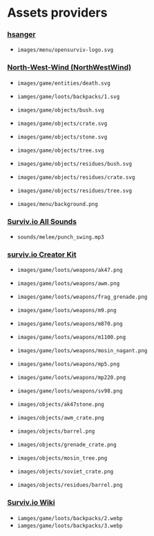 # Assets providers

### [hsanger](https://github.com/hsanger)
- `images/menu/opensurviv-logo.svg`

### [North-West-Wind (NorthWestWind)](https://github.com/North-West-Wind)
- `images/game/entities/death.svg`

- `iamges/game/loots/backpacks/1.svg`

- `images/game/objects/bush.svg`
- `images/game/objects/crate.svg`
- `images/game/objects/stone.svg`
- `images/game/objects/tree.svg`

- `images/game/objects/residues/bush.svg`
- `images/game/objects/residues/crate.svg`
- `images/game/objects/residues/tree.svg`

- `images/menu/background.png`

### [Surviv.io All Sounds](https://docs.google.com/document/d/1HREjUYHoi-xxJ5NLmLegyldl3_fWKVUC4nyJrNHL4fg/edit)
- `sounds/melee/punch_swing.mp3`

### [surviv.io Creator Kit](https://drive.google.com/drive/folders/1qhaDdNCsisBu_7gvMNmyn_zkG4kyAZix)
- `images/game/loots/weapons/ak47.png`
- `images/game/loots/weapons/awm.png`
- `images/game/loots/weapons/frag_grenade.png`
- `images/game/loots/weapons/m9.png`
- `images/game/loots/weapons/m870.png`
- `images/game/loots/weapons/m1100.png`
- `images/game/loots/weapons/mosin_nagant.png`
- `images/game/loots/weapons/mp5.png`
- `images/game/loots/weapons/mp220.png`
- `images/game/loots/weapons/sv98.png`

- `images/objects/ak47stone.png`
- `images/objects/awm_crate.png`
- `images/objects/barrel.png`
- `images/objects/grenade_crate.png`
- `images/objects/mosin_tree.png`
- `images/objects/soviet_crate.png`

- `images/objects/residues/barrel.png`

### [Surviv.io Wiki](https://survivio.fandom.com/wiki/Surviv.io_Wiki)
- `iamges/game/loots/backpacks/2.webp`
- `iamges/game/loots/backpacks/3.webp`